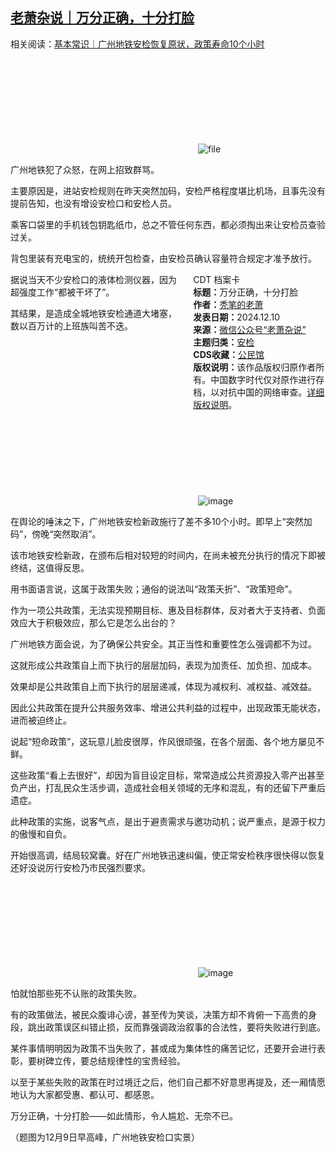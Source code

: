 <!--1733830565000-->
[老萧杂说｜万分正确，十分打脸](https://chinadigitaltimes.net/chinese/713819.html)
------

<p>相关阅读：<a href="https://chinadigitaltimes.net/chinese/713807.html" title="基本常识｜广州地铁安检恢复原状，政策寿命10个小时">基本常识｜广州地铁安检恢复原状，政策寿命10个小时</a></p><p><img decoding="async" src="data:image/svg+xml,%3Csvg%20xmlns='http://www.w3.org/2000/svg'%20viewBox='0%200%200%200'%3E%3C/svg%3E" alt="file" data-lazy-src="https://chinadigitaltimes.net/chinese/files/2024/12/image-1733830144843.png"><noscript><img decoding="async" src="https://chinadigitaltimes.net/chinese/files/2024/12/image-1733830144843.png" alt="file"></noscript></p><p>广州地铁犯了众怒，在网上招致群骂。</p><p>主要原因是，进站安检规则在昨天突然加码，安检严格程度堪比机场，且事先没有提前告知，也没有增设安检口和安检人员。</p><p>乘客口袋里的手机钱包钥匙纸巾，总之不管任何东西，都必须掏出来让安检员查验过关。</p><p>背包里装有充电宝的，统统开包检查，由安检员确认容量符合规定才准予放行。</p><div style="width:42%;float:right;padding-left:20px;"><div class="su-spoiler su-spoiler-style-fancy su-spoiler-icon-chevron-circle" data-scroll-offset="0" data-anchor-in-url="no"><div class="su-spoiler-title" tabindex="0" role="button"><span class="su-spoiler-icon"></span>CDT 档案卡</div><div class="su-spoiler-content su-u-clearfix su-u-trim"><strong>标题：</strong>万分正确，十分打脸<br><strong>作者：</strong><a href="https://chinadigitaltimes.net/space/老萧杂说" target="_blank">秃笔的老萧</a><br><strong>发表日期：</strong>2024.12.10<br><strong>来源：</strong><a href="https://web.archive.org/web/https://mp.weixin.qq.com/s/vL6SS4WMuMxjwpmwxCHLjw" target="_blank">微信公众号“老萧杂说”</a><br><strong>主题归类：</strong><a href="https://chinadigitaltimes.net/space/安检" target="_blank">安检</a><br><strong>CDS收藏：</strong><a href="https://chinadigitaltimes.net/space/%E5%85%AC%E6%B0%91%E9%A6%86" target="_blank" rel="noopener">公民馆</a><br><strong>版权说明：</strong>该作品版权归原作者所有。中国数字时代仅对原作进行存档，以对抗中国的网络审查。<a href="https://chinadigitaltimes.net/chinese/copyright">详细版权说明</a>。</div></div></div><p>据说当天不少安检口的液体检测仪器，因为超强度工作“都被干坏了”。</p><p>其结果，是造成全城地铁安检通道大堵塞，数以百万计的上班族叫苦不迭。</p><p><img decoding="async" src="data:image/svg+xml,%3Csvg%20xmlns='http://www.w3.org/2000/svg'%20viewBox='0%200%200%200'%3E%3C/svg%3E" alt="image" data-lazy-src="https://chinadigitaltimes.net/chinese/files/2024/12/post-713819-675827a5b7111.png"><noscript><img decoding="async" src="https://chinadigitaltimes.net/chinese/files/2024/12/post-713819-675827a5b7111.png" alt="image"></noscript></p><p>在舆论的唾沫之下，广州地铁安检新政施行了差不多10个小时。即早上“突然加码”，傍晚“突然取消”。</p><p>该市地铁安检新政，在颁布后相对较短的时间内，在尚未被充分执行的情况下即被终结，这值得反思。</p><p>用书面语言说，这属于政策失败；通俗的说法叫“政策夭折”、“政策短命”。</p><p>作为一项公共政策，无法实现预期目标、惠及目标群体，反对者大于支持者、负面效应大于积极效应，那么它是怎么出台的？</p><p>广州地铁方面会说，为了确保公共安全。其正当性和重要性怎么强调都不为过。</p><p>这就形成公共政策自上而下执行的层层加码，表现为加责任、加负担、加成本。</p><p>效果却是公共政策自上而下执行的层层递减，体现为减权利、减权益、减效益。</p><p>因此公共政策在提升公共服务效率、增进公共利益的过程中，出现政策无能状态，进而被迫终止。</p><p>说起“短命政策”，这玩意儿脸皮很厚，作风很顽强，在各个层面、各个地方屡见不鲜。</p><p>这些政策“看上去很好”，却因为盲目设定目标，常常造成公共资源投入零产出甚至负产出，打乱民众生活步调，造成社会相关领域的无序和混乱，有的还留下严重后遗症。</p><p>此种政策的实施，说客气点，是出于避责需求与邀功动机；说严重点，是源于权力的傲慢和自负。</p><p>开始很高调，结局较窝囊。好在广州地铁迅速纠偏，使正常安检秩序很快得以恢复还好没说厉行安检乃市民强烈要求。</p><p><img decoding="async" src="data:image/svg+xml,%3Csvg%20xmlns='http://www.w3.org/2000/svg'%20viewBox='0%200%200%200'%3E%3C/svg%3E" alt="image" data-lazy-src="https://chinadigitaltimes.net/chinese/files/2024/12/post-713819-675827a5bffcb.png"><noscript><img decoding="async" src="https://chinadigitaltimes.net/chinese/files/2024/12/post-713819-675827a5bffcb.png" alt="image"></noscript></p><p>怕就怕那些死不认账的政策失败。</p><p>有的政策做法，被民众腹诽心谤，甚至传为笑谈，决策方却不肯俯一下高贵的身段，跳出政策误区纠错止损，反而靠强调政治叙事的合法性，要将失败进行到底。</p><p>某件事情明明因为政策不当失败了，甚或成为集体性的痛苦记忆，还要开会进行表彰，要树碑立传，要总结规律性的宝贵经验。</p><p>以至于某些失败的政策在时过境迁之后，他们自己都不好意思再提及，还一厢情愿地认为大家都受惠、都认可、都感恩。</p><p>万分正确，十分打脸——如此情形，令人尴尬、无奈不已。</p><p>（题图为12月9日早高峰，广州地铁安检口实景）</p><div class="addtoany_share_save_container addtoany_content addtoany_content_bottom"><div class="a2a_kit a2a_kit_size_32 addtoany_list" data-a2a-url="https://chinadigitaltimes.net/chinese/713819.html" data-a2a-title="老萧杂说｜万分正确，十分打脸"><a class="a2a_button_facebook" href="https://www.addtoany.com/add_to/facebook?linkurl=https%3A%2F%2Fchinadigitaltimes.net%2Fchinese%2F713819.html&amp;linkname=%E8%80%81%E8%90%A7%E6%9D%82%E8%AF%B4%EF%BD%9C%E4%B8%87%E5%88%86%E6%AD%A3%E7%A1%AE%EF%BC%8C%E5%8D%81%E5%88%86%E6%89%93%E8%84%B8" title="Facebook" rel="nofollow noopener" target="_blank"></a><a class="a2a_button_twitter" href="https://www.addtoany.com/add_to/twitter?linkurl=https%3A%2F%2Fchinadigitaltimes.net%2Fchinese%2F713819.html&amp;linkname=%E8%80%81%E8%90%A7%E6%9D%82%E8%AF%B4%EF%BD%9C%E4%B8%87%E5%88%86%E6%AD%A3%E7%A1%AE%EF%BC%8C%E5%8D%81%E5%88%86%E6%89%93%E8%84%B8" title="Twitter" rel="nofollow noopener" target="_blank"></a><a class="a2a_button_telegram" href="https://www.addtoany.com/add_to/telegram?linkurl=https%3A%2F%2Fchinadigitaltimes.net%2Fchinese%2F713819.html&amp;linkname=%E8%80%81%E8%90%A7%E6%9D%82%E8%AF%B4%EF%BD%9C%E4%B8%87%E5%88%86%E6%AD%A3%E7%A1%AE%EF%BC%8C%E5%8D%81%E5%88%86%E6%89%93%E8%84%B8" title="Telegram" rel="nofollow noopener" target="_blank"></a><a class="a2a_button_reddit" href="https://www.addtoany.com/add_to/reddit?linkurl=https%3A%2F%2Fchinadigitaltimes.net%2Fchinese%2F713819.html&amp;linkname=%E8%80%81%E8%90%A7%E6%9D%82%E8%AF%B4%EF%BD%9C%E4%B8%87%E5%88%86%E6%AD%A3%E7%A1%AE%EF%BC%8C%E5%8D%81%E5%88%86%E6%89%93%E8%84%B8" title="Reddit" rel="nofollow noopener" target="_blank"></a><a class="a2a_button_whatsapp" href="https://www.addtoany.com/add_to/whatsapp?linkurl=https%3A%2F%2Fchinadigitaltimes.net%2Fchinese%2F713819.html&amp;linkname=%E8%80%81%E8%90%A7%E6%9D%82%E8%AF%B4%EF%BD%9C%E4%B8%87%E5%88%86%E6%AD%A3%E7%A1%AE%EF%BC%8C%E5%8D%81%E5%88%86%E6%89%93%E8%84%B8" title="WhatsApp" rel="nofollow noopener" target="_blank"></a><a class="a2a_button_email" href="https://www.addtoany.com/add_to/email?linkurl=https%3A%2F%2Fchinadigitaltimes.net%2Fchinese%2F713819.html&amp;linkname=%E8%80%81%E8%90%A7%E6%9D%82%E8%AF%B4%EF%BD%9C%E4%B8%87%E5%88%86%E6%AD%A3%E7%A1%AE%EF%BC%8C%E5%8D%81%E5%88%86%E6%89%93%E8%84%B8" title="Email" rel="nofollow noopener" target="_blank"></a><a class="a2a_button_copy_link" href="https://www.addtoany.com/add_to/copy_link?linkurl=https%3A%2F%2Fchinadigitaltimes.net%2Fchinese%2F713819.html&amp;linkname=%E8%80%81%E8%90%A7%E6%9D%82%E8%AF%B4%EF%BD%9C%E4%B8%87%E5%88%86%E6%AD%A3%E7%A1%AE%EF%BC%8C%E5%8D%81%E5%88%86%E6%89%93%E8%84%B8" title="Copy Link" rel="nofollow noopener" target="_blank"></a><a class="a2a_dd addtoany_share_save addtoany_share" href="https://www.addtoany.com/share"></a></div></div>
